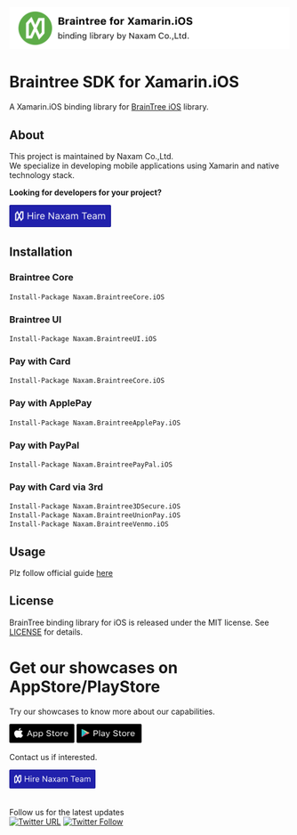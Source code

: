<img src="./art/repo_header.png" alt="Braintree SDK for Xamarin.iOS" width="728" />

# Braintree SDK for Xamarin.iOS

A Xamarin.iOS binding library for [BrainTree iOS](https://github.com/braintree/braintree_ios) library.

## About
This project is maintained by Naxam Co.,Ltd.<br>
We specialize in developing mobile applications using Xamarin and native technology stack.<br>

**Looking for developers for your project?**<br>

<a href="mailto:tuyen@naxam.net"> 
<img src="https://github.com/NAXAM/naxam.github.io/blob/master/assets/img/hire_button.png?raw=true" height="40"></a> <br>

## Installation

### Braintree Core
```
Install-Package Naxam.BraintreeCore.iOS
```

### Braintree UI
```
Install-Package Naxam.BraintreeUI.iOS
```

### Pay with Card
```
Install-Package Naxam.BraintreeCore.iOS
```
### Pay with ApplePay
```
Install-Package Naxam.BraintreeApplePay.iOS
```
### Pay with PayPal
```
Install-Package Naxam.BraintreePayPal.iOS
```

### Pay with Card via 3rd
```
Install-Package Naxam.Braintree3DSecure.iOS
Install-Package Naxam.BraintreeUnionPay.iOS
Install-Package Naxam.BraintreeVenmo.iOS
```

## Usage

Plz follow official guide [here](https://github.com/braintree/braintree_ios/blob/master/README.md)

## License

BrainTree binding library for iOS is released under the MIT license.
See [LICENSE](./LICENSE) for details.

# Get our showcases on AppStore/PlayStore
Try our showcases to know more about our capabilities. 

<a href="https://itunes.apple.com/us/developer/tuyen-vu/id1255432728/" > 
<img src="https://github.com/NAXAM/imagepicker-android-binding/raw/master/art/apple_store.png" width="117" height="34"></a>

<a href="https://play.google.com/store/apps/developer?id=NAXAM+CO.,+LTD" > 
<img src="https://github.com/NAXAM/imagepicker-android-binding/raw/master/art/google_store.png" width="117" height="34"></a>

Contact us if interested.

<a href="mailto:tuyen@naxam.net"> 
<img src="https://github.com/NAXAM/naxam.github.io/blob/master/assets/img/hire_button.png" height="34"></a> <br>
<br>

Follow us for the latest updates<br>[![Twitter URL](https://img.shields.io/twitter/url/http/shields.io.svg?style=social)](https://twitter.com/intent/tweet?text=https://github.com/naxam/imagepicker-android-binding)
[![Twitter Follow](https://img.shields.io/twitter/follow/naxamco.svg?style=social)](https://twitter.com/naxamco)